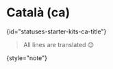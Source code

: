# Català (ca)
{id="statuses-starter-kits-ca-title"}


> All lines are translated 😊
>
{style="note"}

